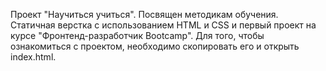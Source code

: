Проект "Научиться учиться". 
Посвящен методикам обучения. 
Статичная верстка с использованием HTML и CSS и первый проект на курсе "Фронтенд-разработчик Bootcamp".
Для того, чтобы ознакомиться с проектом, необходимо скопировать его и открыть index.html.
